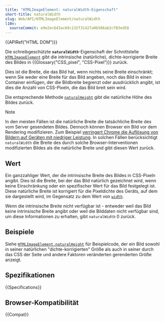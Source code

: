 ```yaml
---
title: "HTMLImageElement: naturalWidth-Eigenschaft"
short-title: naturalWidth
slug: Web/API/HTMLImageElement/naturalWidth
l10n:
  sourceCommit: e9e2ec643ac69c132f31427a0b586ab2cf83ed58
---
```


{{APIRef("HTML DOM")}}

Die schreibgeschützte **`naturalWidth`**-Eigenschaft der Schnittstelle [`HTMLImageElement`](/de/docs/Web/API/HTMLImageElement) gibt die intrinsische (natürliche), dichte-korrigierte Breite des Bildes in {{Glossary("CSS_pixel", "CSS-Pixel")}} zurück.

Dies ist die Breite, die das Bild hat, wenn nichts seine Breite einschränkt; wenn Sie weder eine Breite für das Bild angeben, noch das Bild in einen Container einfügen, der die Bildbreite begrenzt oder ausdrücklich angibt, ist dies die Anzahl von CSS-Pixeln, die das Bild breit sein wird.

Die entsprechende Methode [`naturalHeight`](/de/docs/Web/API/HTMLImageElement/naturalHeight) gibt die natürliche Höhe des Bildes zurück.

> [!NOTE]
> In den meisten Fällen ist die natürliche Breite die tatsächliche Breite des vom Server gesendeten Bildes. Dennoch können Browser ein Bild vor dem Rendering modifizieren. Zum Beispiel [verringert Chrome die Auflösung von Bildern auf Geräten mit niedriger Leistung](https://crbug.com/1187043#c7). In solchen Fällen berücksichtigt `naturalWidth` die Breite des durch solche Browser-Interventionen modifizierten Bildes als die natürliche Breite und gibt diesen Wert zurück.

## Wert

Ein ganzzahliger Wert, der die intrinsische Breite des Bildes in CSS-Pixeln angibt. Dies ist die Breite, bei der das Bild natürlich gezeichnet wird, wenn keine Einschränkung oder ein spezifischer Wert für das Bild festgelegt ist. Diese natürliche Breite ist korrigiert für die Pixeldichte des Geräts, auf dem sie dargestellt wird, im Gegensatz zu dem Wert von [`width`](/de/docs/Web/API/HTMLImageElement/width).

Wenn die intrinsische Breite nicht verfügbar ist - entweder weil das Bild keine intrinsische Breite angibt oder weil die Bilddaten nicht verfügbar sind, um diese Informationen zu erhalten, gibt `naturalWidth` 0 zurück.

## Beispiele

Siehe [`HTMLImageElement.naturalHeight`](/de/docs/Web/API/HTMLImageElement/naturalHeight#examples) für Beispielcode, der ein Bild sowohl in seiner natürlichen "dichte-korrigierten" Größe als auch in seiner durch das CSS der Seite und andere Faktoren veränderten gerenderten Größe anzeigt.

## Spezifikationen

{{Specifications}}

## Browser-Kompatibilität

{{Compat}}
